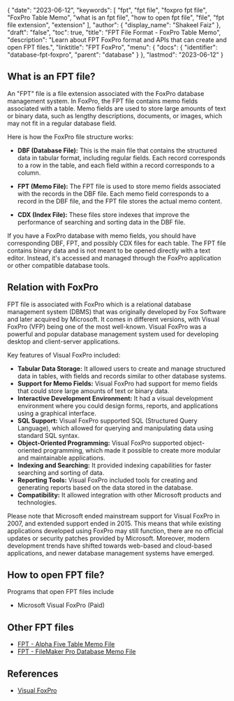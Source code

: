 {
  "date": "2023-06-12",
  "keywords": [
    "fpt",
    "fpt file",
    "foxpro fpt file",
    "FoxPro Table Memo",
    "what is an fpt file",
    "how to open fpt file",
    "file",
    "fpt file extension",
    "extension"
  ],
  "author": {
    "display_name": "Shakeel Faiz"
  },
  "draft": "false",
  "toc": true,
  "title": "FPT File Format - FoxPro Table Memo",
  "description": "Learn about FPT FoxPro format and APIs that can create and open FPT files.",
  "linktitle": "FPT FoxPro",
  "menu": {
    "docs": {
      "identifier": "database-fpt-foxpro",
      "parent": "database"
    }
  },
  "lastmod": "2023-06-12"
}

## What is an FPT file?

An "FPT" file is a file extension associated with the FoxPro database management system. In FoxPro, the FPT file contains memo fields associated with a table. Memo fields are used to store large amounts of text or binary data, such as lengthy descriptions, documents, or images, which may not fit in a regular database field.

Here is how the FoxPro file structure works:

- **DBF (Database File):** This is the main file that contains the structured data in tabular format, including regular fields. Each record corresponds to a row in the table, and each field within a record corresponds to a column.

- **FPT (Memo File):** The FPT file is used to store memo fields associated with the records in the DBF file. Each memo field corresponds to a record in the DBF file, and the FPT file stores the actual memo content.

- **CDX (Index File):** These files store indexes that improve the performance of searching and sorting data in the DBF file.

If you have a FoxPro database with memo fields, you should have corresponding DBF, FPT, and possibly CDX files for each table. The FPT file contains binary data and is not meant to be opened directly with a text editor. Instead, it's accessed and managed through the FoxPro application or other compatible database tools.

## Relation with FoxPro

FPT file is associated with FoxPro which is a relational database management system (DBMS) that was originally developed by Fox Software and later acquired by Microsoft. It comes in different versions, with Visual FoxPro (VFP) being one of the most well-known. Visual FoxPro was a powerful and popular database management system used for developing desktop and client-server applications.

Key features of Visual FoxPro included:

- **Tabular Data Storage:** It allowed users to create and manage structured data in tables, with fields and records similar to other database systems.
- **Support for Memo Fields:** Visual FoxPro had support for memo fields that could store large amounts of text or binary data.
- **Interactive Development Environment:** It had a visual development environment where you could design forms, reports, and applications using a graphical interface.
- **SQL Support:** Visual FoxPro supported SQL (Structured Query Language), which allowed for querying and manipulating data using standard SQL syntax.
- **Object-Oriented Programming:** Visual FoxPro supported object-oriented programming, which made it possible to create more modular and maintainable applications.
- **Indexing and Searching:** It provided indexing capabilities for faster searching and sorting of data.
- **Reporting Tools:** Visual FoxPro included tools for creating and generating reports based on the data stored in the database.
- **Compatibility:** It allowed integration with other Microsoft products and technologies.

Please note that Microsoft ended mainstream support for Visual FoxPro in 2007, and extended support ended in 2015. This means that while existing applications developed using FoxPro may still function, there are no official updates or security patches provided by Microsoft. Moreover, modern development trends have shifted towards web-based and cloud-based applications, and newer database management systems have emerged.

## How to open FPT file?

Programs that open FPT files include

- Microsoft Visual FoxPro (Paid)

## Other FPT files

- [FPT - Alpha Five Table Memo File](/database/fpt-alphafive/)
- [FPT - FileMaker Pro Database Memo File](/database/fpt/)

## References
* [Visual FoxPro](https://en.wikipedia.org/wiki/Visual_FoxPro)
